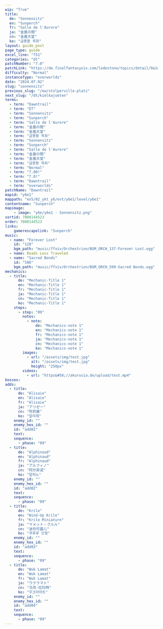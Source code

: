 ```yaml
---
wip: "True"
title:
  de: "Sonnensitz"
  en: "Sunperch"
  fr: "Salle de l'Aurore"
  ja: "金凰の間"
  cn: "金凰大堂"
  ko: "금봉황 옥좌"
layout: guide_post
page_type: guide
excel_line: "751"
categories: "dt"
patchNumber: "7.0"
patchLink: "https://de.finalfantasyxiv.com/lodestone/topics/detail/9a1d2364c6f0fed72a164f3252a59073f7d0c4fc"
difficulty: "Normal"
instanceType: "overworlds"
date: "2024.07.02"
slug: "sonnensitz"
previous_slug: "/ew/stolperville-platz"
next_slug: "/dt/kielkajueten"
terms:
  - term: "Dawntrail"
  - term: "DT"
  - term: "Sonnensitz"
  - term: "Sunperch"
  - term: "Salle de l'Aurore"
  - term: "金凰の間"
  - term: "金凰大堂"
  - term: "금봉황 옥좌"
  - term: "Sonnensitz"
  - term: "Sunperch"
  - term: "Salle de l'Aurore"
  - term: "金凰の間"
  - term: "金凰大堂"
  - term: "금봉황 옥좌"
  - term: "Normal"
  - term: "7.00!"
  - term: "7.0!"
  - term: "Dawntrail"
  - term: "overworlds"
patchName: "Dawntrail"
mapid: "y6e1"
mappath: "ex5/02_ykt_y6/evt/y6e1/level/y6e1"
contentname: "Sunperch"
mapimage:
    - image: "y6e/y6e1 - Sonnensitz.png"
sortid: 7000144523
order: 7000144523
links:
    gamerescapelink: "Sunperch"
music:
  - name: "Forever Lost"
    id: "128"
    bgm_path: "music/ffxiv/Orchestrion/BGM_ORCH_137-Forever Lost.ogg"
  - name: Roads Less Traveled
  - name: "Sacred Bonds"
    id: "586"
    bgm_path: "music/ffxiv/Orchestrion/BGM_ORCH_599-Sacred Bonds.ogg"
mechanics:
  - title:
      de: "Mechanic-Title 1"
      en: "Mechanic-Title 1"
      fr: "Mechanic-Title 1"
      ja: "Mechanic-Title 1"
      cn: "Mechanic-Title 1"
      ko: "Mechanic-Title 1"
    steps:
      - step: "09"
        notes:
          - note:
              de: "Mechanics-note 1"
              en: "Mechanics-note 1"
              fr: "Mechanics-note 1"
              ja: "Mechanics-note 1"
              cn: "Mechanics-note 1"
              ko: "Mechanics-note 1"
        images:
          - url: "/assets/img/test.jpg"
            alt: "/assets/img/test.jpg"
            height: "250px"
        videos:
          - url: "https&#58;//akurosia.de/upload/test.mp4"
bosses:
adds:
  - title:
      de: "Alisaie"
      en: "Alisaie"
      fr: "Alisaie"
      ja: "アリゼー"
      cn: "阿莉塞"
      ko: "알리제"
    enemy_id: ""
    enemy_hex_id: ""
    id: "add01"
    text:
    sequence:
      - phase: "09"
  - title:
      de: "Alphinaud"
      en: "Alphinaud"
      fr: "Alphinaud"
      ja: "アルフィノ"
      cn: "阿尔菲诺"
      ko: "알피노"
    enemy_id: ""
    enemy_hex_id: ""
    id: "add02"
    text:
    sequence:
      - phase: "09"
  - title:
      de: "Krile"
      en: "Wind-Up Krile"
      fr: "Krile Miniature"
      ja: "マメット・クルル"
      cn: "迷你可露儿"
      ko: "쿠루루 인형"
    enemy_id: ""
    enemy_hex_id: ""
    id: "add03"
    text:
    sequence:
      - phase: "09"
  - title:
      de: "Wuk Lamat"
      en: "Wuk Lamat"
      fr: "Wuk Lamat"
      ja: "ウクラマト"
      cn: "乌克·拉玛特"
      ko: "우크라마트"
    enemy_id: ""
    enemy_hex_id: ""
    id: "add04"
    text:
    sequence:
      - phase: "09"
---
```

